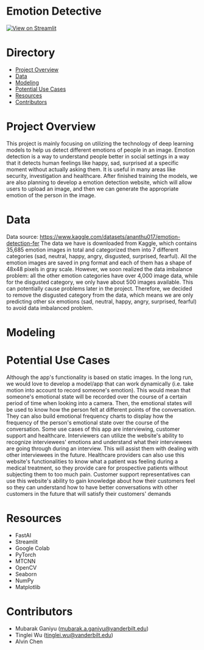 # Emotion Detective
[![View on Streamlit](https://img.shields.io/badge/Streamlit-View%20on%20Streamlit%20app-ff69b4?logo=streamlit)](https://emotion-detective.streamlit.app/)

# Directory
- [Project Overview](#project-overview)
- [Data](#data)
- [Modeling](#modeling)
- [Potential Use Cases](#potential-use-cases)
- [Resources](#resources)
- [Contributors](#contributors)

# Project Overview

This project is mainly focusing on utilizing the technology of deep learning models to help us detect different emotions of people in an image. Emotion detection is a way to understand people better in social settings in a way that it detects human feelings like happy, sad, surprised at a specific moment without actually asking them. It is useful in many areas like security, investigation and healthcare. After finished training the models, we are also planning to develop a emotion detection website, which will allow users to upload an image, and then we can generate the appropriate emotion of the person in the image.

# Data

Data source: https://www.kaggle.com/datasets/ananthu017/emotion-detection-fer
The data we have is downloaded from Kaggle, which contains 35,685 emotion images in total and categorized them into 7 different categories (sad, neutral, happy, angry, disgusted, surprised, fearful). All the emotion images are saved in png format and each of them has a shape of 48x48 pixels in gray scale. However, we soon realized the data imbalance problem: all the other emotion categories have over 4,000 image data, while for the disgusted category, we only have about 500 images available. This can potentially cause problems later in the project. Therefore, we decided to remove the disgusted category from the data, which means we are only predicting other six emotions (sad, neutral, happy, angry, surprised, fearful) to avoid data imbalanced problem.

# Modeling

# Potential Use Cases 

Although the app's functionality is based on static images. In the long run, we would love to develop a model/app that can work dynamically (i.e. take motion into account to record someone's emotion). This would mean that someone's emotional state will be recorded over the course of a certain period of time when looking into a camera. Then, the emotional states will be used to know how the person felt at different points of the conversation. They can also build emotional frequency charts to display how the frequency of the person's emotional state over the course of the conversation. Some use cases of this app are interviewing, customer support and healthcare. Interviewers can utilize the website's ability to recognize interviewees' emotions and understand what their interviewees are going through during an interview. This will assist them with dealing with other interviewees in the future. Healthcare providers can also use this website's functionalities to know what a patient was feeling during a medical treatment, so they provide care for prospective patients without subjecting them to too much pain. Customer support representatives can use this website's ability to gain knowledge about how their customers feel so they can understand how to have better conversations with other customers in the future that will satisfy their customers' demands

# Resources
- FastAI
- Streamlit
- Google Colab
- PyTorch
- MTCNN
- OpenCV
- Seaborn
- NumPy
- Matplotlib
# Contributors
- Mubarak Ganiyu (mubarak.a.ganiyu@vanderbilt.edu)
- Tinglei Wu (tinglei.wu@vanderbilt.edu)
- Alvin Chen
